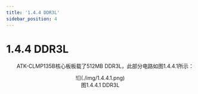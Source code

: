 ```yaml
---
title: '1.4.4 DDR3L'
sidebar_position: 4
---
```


# 1.4.4 DDR3L

&emsp;&emsp;ATK-CLMP135B核心板板载了512MB DDR3L，此部分电路如图1.4.4.1所示：

<center>
![](./img/1.4.4.1.png)<br />
图1.4.4.1 DDR3L 
</center>










